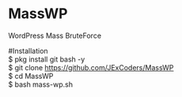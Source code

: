 # MassWP
WordPress Mass BruteForce

#Installation
<br>
$ pkg install git bash -y
<br>
$ git clone https://github.com/JExCoders/MassWP
<br>
$ cd MassWP
<br>
$ bash mass-wp.sh
